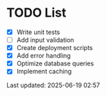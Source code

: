 # TODO List

- [x] Write unit tests
- [ ] Add input validation
- [x] Create deployment scripts
- [x] Add error handling
- [x] Optimize database queries
- [x] Implement caching

Last updated: 2025-06-19 02:57
